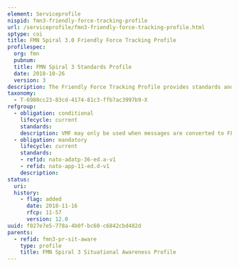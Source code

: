 ```yaml
---
element: Serviceprofile
nispid: fmn3-friendly-force-tracking-profile
url: /serviceprofile/fmn3-friendly-force-tracking-profile.html
sptype: coi
title: FMN Spiral 3.0 Friendly Force Tracking Profile
profilespec:
  org: fmn
  pubnum: 
  title: FMN Spiral 3 Standards Profile
  date: 2018-10-26
  version: 3
description: The Friendly Force Tracking Profile provides standards and guidance to support the exchange of Friendly Force Tracking information within a coalition network or a federation of networks.
taxonomy:
  - T-6980cc23-83cd-4174-81c3-ffb7ac3997b9-X
refgroup:
  - obligation: conditional
    lifecycle: current
    standards: 
    description: VMF may only be used when messages are converted to FFI before the publication on the FFT network, using the exchange mechanism described in the MIL-STD-6017B. NISP Standard - VMF - "Variable Message Format (VMF)"
  - obligation: mandatory
    lifecycle: current
    standards: 
    - refid: nato-adatp-36-ed.a-v1
    - refid: nato-app-11-ed.d-v1
    description: 
status:
  uri: 
  history: 
    - flag: added
      date: 2018-11-16
      rfcp: 11-57
      version: 12.0
uuid: f027e7e5-778a-4b0f-bc60-c6842cbd482d
parents:
  - refid: fmn3-pr-sit-aware
    type: profile
    title: FMN Spiral 3 Situational Awareness Profile
---
```

